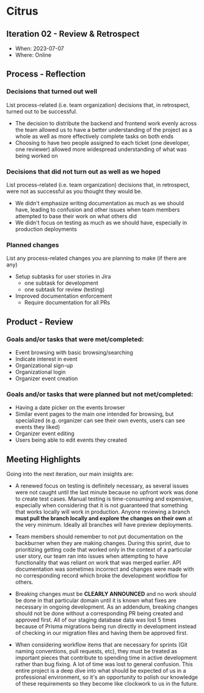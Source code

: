 # Citrus

## Iteration 02 - Review & Retrospect

 * When: 2023-07-07
 * Where: Online

## Process - Reflection



### Decisions that turned out well

List process-related (i.e. team organization) decisions that, in retrospect, turned out to be successful.

 * The decision to distribute the backend and frontend work evenly across the team allowed us to have a better understanding of the project as a whole as well as more effectively complete tasks on both ends
 * Choosing to have two people assigned to each ticket (one developer, one reviewer) allowed 
 more widespread understanding of what was being worked on

### Decisions that did not turn out as well as we hoped

List process-related (i.e. team organization) decisions that, in retrospect, were not as successful as you thought they would be.

 * We didn't emphasize writing documentation as much as we should have, leading to confusion
 and other issues when team members attempted to base their work on what others did
 * We didn't focus on testing as much as we should have, especially in production deployments

### Planned changes

List any process-related changes you are planning to make (if there are any)

 * Setup subtasks for user stories in Jira
    * one subtask for development
    * one subtask for review (testing)
 * Improved documentation enforcement
    * Require documentation for all PRs

## Product - Review

### Goals and/or tasks that were met/completed:
 * Event browsing with basic browsing/searching
 * Indicate interest in event
 * Organizational sign-up
 * Organizational login
 * Organizer event creation

### Goals and/or tasks that were planned but not met/completed:
 * Having a date picker on the events browser
 * Similar event pages to the main one intended for browsing, but specialized (e.g. organizer can see their own events, users can see events they liked)
 * Organizer event editing
 * Users being able to edit events they created


## Meeting Highlights

Going into the next iteration, our main insights are:

 * A renewed focus on testing is definitely necessary, as several issues were not caught until the last minute because no upfront work was done to create test cases. Manual testing is time-consuming and expensive, especially when considering that it is not guaranteed that something that works locally will work in production. Anyone reviewing a branch **must pull the branch locally and explore the changes on their own** at the very minimum. Ideally all branches will have preview deployments.

 * Team members should remember to not put documentation on the backburner when they are making changes. During this sprint, due to prioritizing 
 getting code that worked only in the context of a particular user story, our team ran into issues when attempting to have functionality that was reliant on work that was merged earlier. API documentation was sometimes incorrect and changes were made with no corresponding record which broke the development workflow for others. 

 * Breaking changes must be **CLEARLY ANNOUNCED** and no work should be done in that particular domain until it is known what fixes are necessary in ongoing development. As an addendum, breaking changes should not be done without a corresponding PR being created and approved first. All of our staging database data was lost 5 times because of Prisma migrations being run directly in development instead of checking in our migration files and having them be approved first. 

 * When considering workflow items that are necessary for sprints (Git naming conventions, pull requests, etc), they must be treated as important pieces that contribute to spending time in active development rather than bug fixing. A lot of time was lost to general confusion. This entire project is a deep dive into what should be expected of us in a professional environment, so it's an opportunity to polish our knowledge of these requirements so they become like clockwork to us in the future.    
